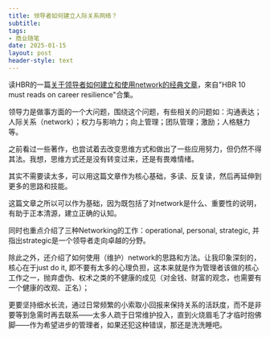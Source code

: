 ```yaml
---
title: 领导者如何建立人际关系网络？
subtitle: 
tags: 
- 商业随笔
date: 2025-01-15
layout: post
header-style: text
---
```


读HBR的一篇[关于领导者如何建立和使用network的经典文章](https://hbr.org/2007/01/how-leaders-create-and-use-networks)，來自"HBR 10 must reads on career resilience"合集。

领导力是做事方面的一个大问题，围绕这个问题，有些相关的问题如：沟通表达；人际关系（network）；权力与影响力；向上管理；团队管理；激励；人格魅力等。

之前看过一些著作，也尝试着去改变思维方式和做出了一些应用努力，但仍然不得其法。我想，思维方式还是没有转变过来，还是有畏难情绪。

其实不需要读太多，可以用这篇文章作为核心基础，多读、反复读，然后再延伸到更多的思路和技能。

这篇文章之所以可以作为基础，因为既包括了对network是什么、重要性的说明，有助于正本清源，建立正确的认知。

同时也重点介绍了三种Networking的工作：operational, personal, strategic, 并指出strategic是一个领导者走向卓越的分野。

除此之外，还介绍了如何使用（维护）network的思路和方法。让我印象深刻的，核心在于just do it, 即不要有太多的心理负担，这本来就是作为管理者该做的核心工作之一，抛弃虚伪、权术之类的不健康的成见（对金钱、财富的观念，也需要有一个健康的改观、正名）；

更要坚持细水长流，通过日常频繁的小索取小回报来保持关系的活跃度，而不是非要等到急需时再去联系——太多人疏于日常维护投入，直到火烧眉毛了才临时抱佛脚——作为希望进步的管理者，如果还犯这种错误，那还是洗洗睡吧。